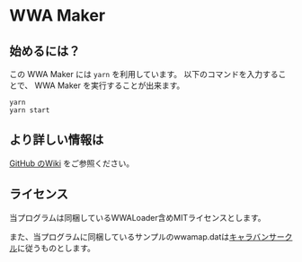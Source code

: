 WWA Maker
===

## 始めるには？
この WWA Maker には `yarn` を利用しています。
以下のコマンドを入力することで、 WWA Maker を実行することが出来ます。

```
yarn
yarn start
```

## より詳しい情報は
[GitHub のWiki](https://github.com/WWAWing/WWAMaker/wiki/) をご参照ください。

## ライセンス
当プログラムは同梱しているWWALoader含めMITライセンスとします。

また、当プログラムに同梱しているサンプルのwwamap.datは[キャラバンサークル](http://www.wwajp.com)に従うものとします。
